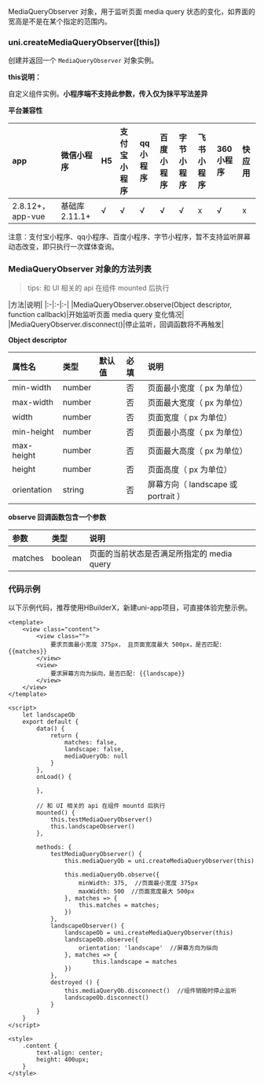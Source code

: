 MediaQueryObserver 对象，用于监听页面 media query 状态的变化，如界面的宽高是不是在某个指定的范围内。

### uni.createMediaQueryObserver([this])
创建并返回一个 ``MediaQueryObserver`` 对象实例。

**this说明：**

自定义组件实例。**小程序端不支持此参数，传入仅为抹平写法差异**

**平台兼容性**

|app|微信小程序|H5|支付宝小程序|qq小程序|百度小程序|字节小程序|飞书小程序|360小程序|快应用|
|:-|:-|:-|:-|:-|:-|:-|:-|:-|:-|
|2.8.12+，app-vue|基础库 2.11.1+|√|√|√|√|√|x|√|x|

注意：支付宝小程序、qq小程序、百度小程序、字节小程序，暂不支持监听屏幕动态改变，即只执行一次媒体查询。

### MediaQueryObserver 对象的方法列表

>tips: 和 UI 相关的 api 在组件 mounted 后执行

|方法|说明|
|:-|:-|:-|
|MediaQueryObserver.observe(Object descriptor, function callback)|开始监听页面 media query 变化情况|
|MediaQueryObserver.disconnect()|停止监听，回调函数将不再触发|

**Object descriptor**

|属性名|类型|默认值|必填|说明|
|:-|:-|:-|:-|:-|
|min-width|number||否|页面最小宽度（ px 为单位）|
|max-width|number||否|页面最大宽度（ px 为单位）|
|width|number||否|页面宽度（ px 为单位）|
|min-height|number||否|页面最小高度（ px 为单位）|
|max-height|number||否|页面最大高度（ px 为单位）|
|height|number||否|页面高度（ px 为单位）|
|orientation|string||否|屏幕方向（ landscape 或 portrait ）|

**observe 回调函数包含一个参数**

|参数|类型|说明|
|:-|:-|:-|
|matches|boolean|页面的当前状态是否满足所指定的 media query|

### 代码示例

以下示例代码，推荐使用HBuilderX，新建uni-app项目，可直接体验完整示例。

```
<template>
    <view class="content">
        <view class="">
            要求页面最小宽度 375px， 且页面宽度最大 500px，是否匹配: {{matches}}
        </view>
        <view>
            要求屏幕方向为纵向，是否匹配: {{landscape}}
        </view>
    </view>
</template>

<script>
    let landscapeOb
    export default {
        data() {
            return {
                matches: false,
                landscape: false,
                mediaQueryOb: null
            }
        },
        onLoad() {

        },
        
        // 和 UI 相关的 api 在组件 mountd 后执行
        mounted() {
            this.testMediaQueryObserver()
            this.landscapeObserver()
        },

        methods: {
            testMediaQueryObserver() {
                this.mediaQueryOb = uni.createMediaQueryObserver(this)

                this.mediaQueryOb.observe({
                    minWidth: 375,  //页面最小宽度 375px
                    maxWidth: 500  //页面宽度最大 500px
                }, matches => {
                    this.matches = matches;
                })
            },
            landscapeObserver() {
                landscapeOb = uni.createMediaQueryObserver(this)
                landscapeOb.observe({
                    orientation: 'landscape'  //屏幕方向为纵向
                }, matches => {
                        this.landscape = matches
                })
            },
            destroyed () {
                this.mediaQueryOb.disconnect()  //组件销毁时停止监听
                landscapeOb.disconnect()
            }
        }
    }
</script>

<style>
    .content {
        text-align: center;
        height: 400upx;
    }
</style>
```
